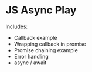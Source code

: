 # JS Async Play

Includes:

* Callback example
* Wrapping callback in promise
* Promise chaining example
* Error handling
* async / await
